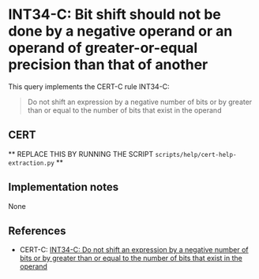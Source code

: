 # INT34-C: Bit shift should not be done by a negative operand or an operand of greater-or-equal precision than that of another

This query implements the CERT-C rule INT34-C:

> Do not shift an expression by a negative number of bits or by greater than or equal to the number of bits that exist in the operand
## CERT

** REPLACE THIS BY RUNNING THE SCRIPT `scripts/help/cert-help-extraction.py` **

## Implementation notes

None

## References

* CERT-C: [INT34-C: Do not shift an expression by a negative number of bits or by greater than or equal to the number of bits that exist in the operand](https://wiki.sei.cmu.edu/confluence/display/c)
